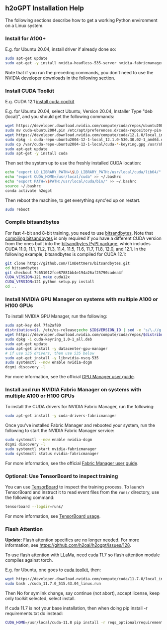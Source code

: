 ## h2oGPT Installation Help

The following sections describe how to get a working Python environment on a Linux system.

### Install for A100+

E.g. for Ubuntu 20.04, install driver if already done so:

```bash
sudo apt-get update
sudo apt-get -y install nvidia-headless-535-server nvidia-fabricmanager-535 nvidia-headless-no-dkms-535-servers nvidia-utils-535-server
```

Note that if you run the preceding commands, you don't need to use the NVIDIA developer downloads in the following section.

### Install CUDA Toolkit

E.g. CUDA 12.1 [install cuda coolkit](https://developer.nvidia.com/cuda-downloads?target_os=Linux&target_arch=x86_64&Distribution=Ubuntu&target_version=22.04&target_type=deb_local)

E.g. for Ubuntu 20.04, select Ubuntu, Version 20.04, Installer Type "deb (local)", and you should get the following commands:
```bash
wget https://developer.download.nvidia.com/compute/cuda/repos/ubuntu2004/x86_64/cuda-ubuntu2004.pin
sudo mv cuda-ubuntu2004.pin /etc/apt/preferences.d/cuda-repository-pin-600
wget https://developer.download.nvidia.com/compute/cuda/12.1.0/local_installers/cuda-repo-ubuntu2004-12-1-local_12.1.0-530.30.02-1_amd64.deb
sudo dpkg -i cuda-repo-ubuntu2004-12-1-local_12.1.0-530.30.02-1_amd64.deb
sudo cp /var/cuda-repo-ubuntu2004-12-1-local/cuda-*-keyring.gpg /usr/share/keyrings/
sudo apt-get update
sudo apt-get -y install cuda
```

Then set the system up to use the freshly installed CUDA location:
```bash
echo "export LD_LIBRARY_PATH=\$LD_LIBRARY_PATH:/usr/local/cuda/lib64/" >> ~/.bashrc
echo "export CUDA_HOME=/usr/local/cuda" >> ~/.bashrc
echo "export PATH=\$PATH:/usr/local/cuda/bin/" >> ~/.bashrc
source ~/.bashrc
conda activate h2ogpt
```

Then reboot the machine, to get everything sync'ed up on restart.
```bash
sudo reboot
```

### Compile bitsandbytes

For fast 4-bit and 8-bit training, you need to use [bitsandbytes](https://github.com/TimDettmers/bitsandbytes/tree/main#readme). Note that [compiling bitsandbytes](https://github.com/TimDettmers/bitsandbytes/blob/main/compile_from_source.md) is only required if you have a different CUDA version from the ones built into the [bitsandbytes PyPI package](https://pypi.org/project/bitsandbytes/),
which includes CUDA 11.0, 11.1, 11.2, 11.3, 11.4, 11.5, 11.6, 11.7, 11.8, 12.0, and 12.1. In the following example, bitsandbytes is compiled for CUDA 12.1:
```bash
git clone http://github.com/TimDettmers/bitsandbytes.git
cd bitsandbytes
git checkout 7c651012fce87881bb4e194a26af25790cadea4f
CUDA_VERSION=121 make cuda12x
CUDA_VERSION=121 python setup.py install
cd ..
```

### Install NVIDIA GPU Manager on systems with multiple A100 or H100 GPUs

To install NVIDIA GPU Manager, run the following:

```bash
sudo apt-key del 7fa2af80
distribution=$(. /etc/os-release;echo $ID$VERSION_ID | sed -e 's/\.//g')
wget https://developer.download.nvidia.com/compute/cuda/repos/$distribution/x86_64/cuda-keyring_1.0-1_all.deb
sudo dpkg -i cuda-keyring_1.0-1_all.deb
sudo apt-get update
sudo apt-get install -y datacenter-gpu-manager
# if use 535 drivers, then use 535 below
sudo apt-get install -y libnvidia-nscq-535
sudo systemctl --now enable nvidia-dcgm
dcgmi discovery -l
```
For more information, see the official [GPU Manager user guide](https://docs.nvidia.com/datacenter/dcgm/latest/user-guide/getting-started.html).

### Install and run NVIDIA Fabric Manager on systems with multiple A100 or H100 GPUs

To install the CUDA drivers for NVIDIA Fabric Manager, run the following:

```bash
sudo apt-get install -y cuda-drivers-fabricmanager
```

Once you've installed Fabric Manager and rebooted your system, run the following to start the NVIDIA Fabric Manager service:

```bash
sudo systemctl --now enable nvidia-dcgm
dcgmi discovery -l
sudo systemctl start nvidia-fabricmanager
sudo systemctl status nvidia-fabricmanager
```

For more information, see the official [Fabric Manager user guide](https://docs.nvidia.com/datacenter/tesla/fabric-manager-user-guide/index.html).

### Optional: Use TensorBoard to inspect training

You can use [TensorBoard](https://www.tensorflow.org/tensorboard/get_started) to inspect the training process. To launch TensorBoard and instruct it to read event files from the `runs/` directory, use the following command:

```bash
tensorboard --logdir=runs/
```

For more information, see [TensorBoard usage](https://github.com/tensorflow/tensorboard/blob/master/README.md#usage).

### Flash Attention

**Update:** Flash attention specifics are no longer needed. For more information, see https://github.com/h2oai/h2ogpt/issues/128.

To use flash attention with LLaMa, need cuda 11.7 so flash attention module compiles against torch.

E.g. for Ubuntu, one goes to [cuda toolkit](https://developer.nvidia.com/cuda-11-7-0-download-archive?target_os=Linux&target_arch=x86_64&Distribution=Ubuntu&target_version=20.04&target_type=runfile_local), then:
```bash
wget https://developer.download.nvidia.com/compute/cuda/11.7.0/local_installers/cuda_11.7.0_515.43.04_linux.run
sudo bash ./cuda_11.7.0_515.43.04_linux.run
```
Then No for symlink change, say continue (not abort), accept license, keep only toolkit selected, select install.

If cuda 11.7 is not your base installation, then when doing pip install -r requirements.txt do instead:
```bash
CUDA_HOME=/usr/local/cuda-11.8 pip install -r reqs_optional/requirements_optional_flashattention.txt
```
